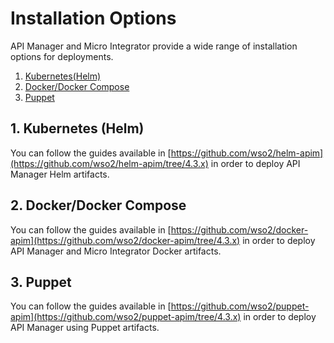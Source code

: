 # Installation Options

API Manager and Micro Integrator provide a wide range of installation options for deployments.

1. [Kubernetes(Helm)](#1-kubernetes-helm)
2. [Docker/Docker Compose](#2-dockerdocker-compose)
3. [Puppet](#3-puppet)

## 1. Kubernetes (Helm)

You can follow the guides available in [https://github.com/wso2/helm-apim](https://github.com/wso2/helm-apim/tree/4.3.x) in order to deploy API Manager Helm artifacts.

## 2. Docker/Docker Compose

You can follow the guides available in [https://github.com/wso2/docker-apim](https://github.com/wso2/docker-apim/tree/4.3.x) in order to deploy API Manager and Micro Integrator Docker artifacts.

## 3. Puppet

You can follow the guides available in [https://github.com/wso2/puppet-apim](https://github.com/wso2/puppet-apim/tree/4.3.x) in order to deploy API Manager using Puppet artifacts.
